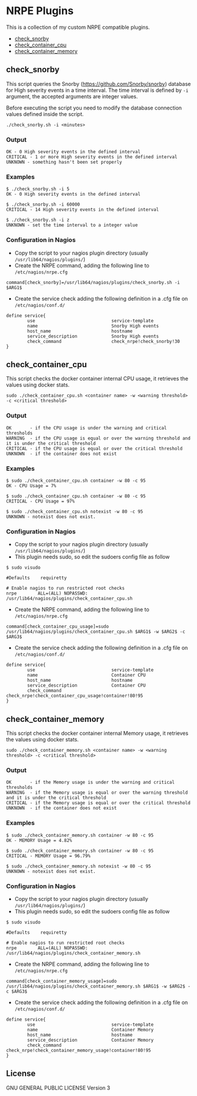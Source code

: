 # NRPE Plugins

This is a collection of my custom NRPE compatible plugins.

- [check_snorby](https://github.com/ninoabbate/nrpe-plugins#check_snorby)
- [check_container_cpu](https://github.com/ninoabbate/nrpe-plugins#check_container_cpu)
- [check_container_memory](https://github.com/ninoabbate/nrpe-plugins#check_container_memory)

## check_snorby

This script queries the Snorby (<https://github.com/Snorby/snorby>) database for High severity events in a time interval. The time interval is defined by `-i` argument, the accepted arguments are integer values. 

Before executing the script you need to modify the database connection values defined inside the script.

```
./check_snorby.sh -i <minutes>
```

### Output
```
OK - 0 High severity events in the defined interval
CRITICAL - 1 or more High severity events in the defined interval
UNKNOWN - something hasn't been set properly
```

### Examples
```
$ ./check_snorby.sh -i 5
OK - 0 High severity events in the defined interval

$ ./check_snorby.sh -i 60000
CRITICAL - 14 High severity events in the defined interval

$ ./check_snorby.sh -i z
UNKNOWN - set the time interval to a integer value
```

### Configuration in Nagios

* Copy the script to your nagios plugin directory (usually `/usr/lib64/nagios/plugins/`)
* Create the NRPE command, adding the following line to `/etc/nagios/nrpe.cfg`
```
command[check_snorby]=/usr/lib64/nagios/plugins/check_snorby.sh -i $ARG1$
```
* Create the service check adding the following definition in a .cfg file on `/etc/nagios/conf.d/`
```
define service{
        use                             service-template
        name                            Snorby High events
        host_name                       hostname
        service_description             Snorby High events
        check_command                   check_nrpe!check_snorby!30
}
```

## check_container_cpu

This script checks the docker container internal CPU usage, it retrieves the values using docker stats.

```
sudo ./check_container_cpu.sh <container name> -w <warning threshold> -c <critical threshold>
```

### Output
```
OK       - if the CPU usage is under the warning and critical thresholds
WARNING  - if the CPU usage is equal or over the warning threshold and it is under the critical threshold
CRITICAL - if the CPU usage is equal or over the critical threshold
UNKNOWN  - if the container does not exist
```

### Examples
```
$ sudo ./check_container_cpu.sh container -w 80 -c 95
OK - CPU Usage = 7%

$ sudo ./check_container_cpu.sh container -w 80 -c 95
CRITICAL - CPU Usage = 97%

$ sudo ./check_container_cpu.sh notexist -w 80 -c 95
UNKNOWN - notexist does not exist.
```

### Configuration in Nagios

* Copy the script to your nagios plugin directory (usually `/usr/lib64/nagios/plugins/`)
* This plugin needs sudo, so edit the sudoers config file as follow
```
$ sudo visudo

#Defaults    requiretty

# Enable nagios to run restricted root checks
nrpe        ALL=(ALL) NOPASSWD: /usr/lib64/nagios/plugins/check_container_cpu.sh
```
* Create the NRPE command, adding the following line to `/etc/nagios/nrpe.cfg`
```
command[check_container_cpu_usage]=sudo /usr/lib64/nagios/plugins/check_container_cpu.sh $ARG1$ -w $ARG2$ -c $ARG3$
```
* Create the service check adding the following definition in a .cfg file on `/etc/nagios/conf.d/`
```
define service{
        use                             service-template
        name                            Container CPU
        host_name                       hostname
        service_description             Container CPU
        check_command                   check_nrpe!check_container_cpu_usage!container!80!95
}
```

## check_container_memory

This script checks the docker container internal Memory usage, it retrieves the values using docker stats.

```
sudo ./check_container_memory.sh <container name> -w <warning threshold> -c <critical threshold>
```

### Output
```
OK       - if the Memory usage is under the warning and critical thresholds
WARNING  - if the Memory usage is equal or over the warning threshold and it is under the critical threshold
CRITICAL - if the Memory usage is equal or over the critical threshold
UNKNOWN  - if the container does not exist
```

### Examples
```
$ sudo ./check_container_memory.sh container -w 80 -c 95
OK - MEMORY Usage = 4.82%

$ sudo ./check_container_memory.sh container -w 80 -c 95
CRITICAL - MEMORY Usage = 96.79%

$ sudo ./check_container_memory.sh notexist -w 80 -c 95
UNKNOWN - notexist does not exist.
```

### Configuration in Nagios

* Copy the script to your nagios plugin directory (usually `/usr/lib64/nagios/plugins/`)
* This plugin needs sudo, so edit the sudoers config file as follow
```
$ sudo visudo

#Defaults    requiretty

# Enable nagios to run restricted root checks
nrpe        ALL=(ALL) NOPASSWD: /usr/lib64/nagios/plugins/check_container_memory.sh
```
* Create the NRPE command, adding the following line to `/etc/nagios/nrpe.cfg`
```
command[check_container_memory_usage]=sudo /usr/lib64/nagios/plugins/check_container_memory.sh $ARG1$ -w $ARG2$ -c $ARG3$
```
* Create the service check adding the following definition in a .cfg file on `/etc/nagios/conf.d/`
```
define service{
        use                             service-template
        name                            Container Memory
        host_name                       hostname
        service_description             Container Memory
        check_command                   check_nrpe!check_container_memory_usage!container!80!95
}
```

License
----


GNU GENERAL PUBLIC LICENSE Version 3
